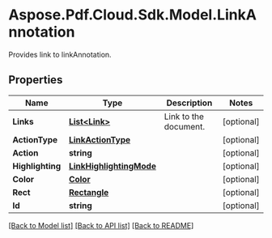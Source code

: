 ﻿# Aspose.Pdf.Cloud.Sdk.Model.LinkAnnotation
Provides link to linkAnnotation.

## Properties

Name | Type | Description | Notes
------------ | ------------- | ------------- | -------------
**Links** | [**List&lt;Link&gt;**](Link.md) | Link to the document. | [optional] 
**ActionType** | [**LinkActionType**](LinkActionType.md) |  | [optional] 
**Action** | **string** |  | [optional] 
**Highlighting** | [**LinkHighlightingMode**](LinkHighlightingMode.md) |  | [optional] 
**Color** | [**Color**](Color.md) |  | [optional] 
**Rect** | [**Rectangle**](Rectangle.md) |  | [optional] 
**Id** | **string** |  | [optional] 

[[Back to Model list]](../README.md#documentation-for-models) [[Back to API list]](../README.md#documentation-for-api-endpoints) [[Back to README]](../README.md)

